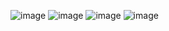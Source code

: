 ![image](https://user-images.githubusercontent.com/115491975/207431830-a8c2988d-c111-4646-9718-92637bc7b843.png)
![image](https://user-images.githubusercontent.com/115491975/207432840-f0658825-72d8-45d2-96b5-0e485805ed50.png)
![image](https://user-images.githubusercontent.com/115491975/207700787-e257d32b-ac2a-4499-9d82-5a2c99bc84f3.png)
![image](https://user-images.githubusercontent.com/115491975/207948777-6b72a1e9-92d7-49a2-80cd-8302e6ccac31.png)
